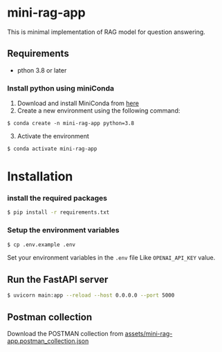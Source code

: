 # mini-rag-app
This is minimal implementation of RAG model for question answering.

## Requirements
- pthon 3.8 or later 
### Install python using miniConda
1) Download and install MiniConda from [here](https://www.anaconda.com/docs/getting-started/miniconda/install)
2) Create a new environment using the following command:
```
$ conda create -n mini-rag-app python=3.8

```

3) Activate the environment 
``` bash
$ conda activate mini-rag-app 

```

# Installation
### install the required packages
```bash
$ pip install -r requirements.txt
```
### Setup the environment variables
```bash
$ cp .env.example .env
```
Set your environment variables in the `.env` file Like `OPENAI_API_KEY` value.

## Run the FastAPI server
```bash
$ uvicorn main:app --reload --host 0.0.0.0 --port 5000
```

## Postman collection
Download the POSTMAN collection from [assets/mini-rag-app.postman_collection.json](assets/mini-rag-app.postman_collection.json)
